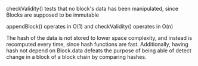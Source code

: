 checkValidity() tests that no block's data has been manipulated, since Blocks are supposed to be immutable

appendBlock() operates in O(1) and checkValidity() operates in O(n)

The hash of the data is not stored to lower space complexity, and instead is recomputed every time, since hash functions are fast. 
Additionally, having hash not depend on Block.data defeats the purpose of being able of detect change in a block of a block chain by comparing hashes.
